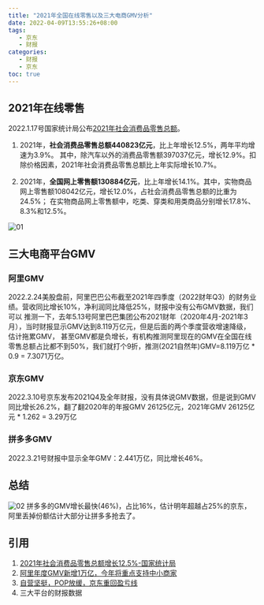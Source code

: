 ```yaml
---
title: "2021年全国在线零售以及三大电商GMV分析"
date: 2022-04-09T13:55:26+08:00
tags:
   - 京东
   - 财报
categories:
   - 财报
   - 京东
toc: true
---
```


## 2021年在线零售
2022.1.17号国家统计局公布[2021年社会消费品零售总额](http://www.stats.gov.cn/tjsj/zxfb/202201/t20220117_1826591.html)。

1. 2021年，**社会消费品零售总额440823亿元**，比上年增长12.5%，两年平均增速为3.9%。
其中，除汽车以外的消费品零售额397037亿元，增长12.9%。扣除价格因素，2021年社会消费品零售总额比上年实际增长10.7%。

2. 2021年，**全国网上零售额130884亿元**，比上年增长14.1%。其中，实物商品网上零售额108042亿元，增长12.0%，占社会消费品零售总额的比重为24.5%；
在实物商品网上零售额中，吃类、穿类和用类商品分别增长17.8%、8.3%和12.5%。

![01](./ggmv.png)

## 三大电商平台GMV

### 阿里GMV
2022.2.24美股盘前，阿里巴巴公布截至2021年四季度（2022财年Q3）的财务业绩。营收同比增长10%，净利润同比降低25%，财报中没有公布GMV数据，我们可以
推测一下，去年5.13号阿里巴巴集团公布2021财年（2020年4月-2021年3月），当时财报显示GMV达到8.119万亿元，但是后面的两个季度营收增速降级，估计拖累GMV，
甚至GMV都是负增长，有机构推测阿里现在的GMV在全国在线零售总额占比都不到50%，我们就打个9折，推测(2021自然年)GMV=8.119万亿 * 0.9 = 7.3071万亿。

### 京东GMV
2022.3.10号京东发布2021Q4及全年财报，没有具体说GMV数据，但是说到GMV同比增长26.2%，翻了翻2020年的年报GMV 26125亿元，2021年GMV 26125亿元 * 1.262 = 3.29万亿

### 拼多多GMV
2022.3.21号财报中显示全年GMV：2.441万亿，同比增长46%。

## 总结
![02](./gmv.png)
拼多多的GMV增长最快(46%)，占比16%，估计明年超越占25%的京东，阿里丢掉份额估计大部分让拼多多抢去了。

## 引用
1. [2021年社会消费品零售总额增长12.5%-国家统计局](http://www.stats.gov.cn/tjsj/zxfb/202201/t20220117_1826591.html)
2. [阿里年度GMV新增1万亿，今年将重点支持中小商家](https://finance.sina.com.cn/tech/2021-05-14/doc-ikmyaawc5218331.shtml)
3. [自营坚挺，POP放缓，京东重回盈亏线](https://36kr.com/p/1648794262430857)
4. 三大平台的财报数据
